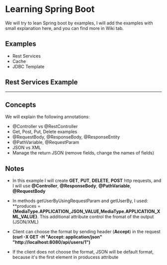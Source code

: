 # Learning Spring Boot
We will try to lean Spring boot by examples, I will add the examples with small explanation here, and you can find more in Wiki tab.
## Examples
- Rest Services
- Cache
- JDBC Template

## Rest Services Example
-----------------------------------------------------------------
## Concepts
We will explain the following annotations:
- @Controller vs @RestController
- Get, Post, Put, Delete examples
- @RequestBody, @ResponseBody, @ResponseEntity
- @PathVariable, @RequestParam
- JSON vs XML
- Manage the return JSON (remove fields, change the names of fields)

## Notes

- In this example I will create **GET**, **PUT**, **DELETE**, **POST** http requests, and I will use **@Controller**, **@ResponseBody**, **@PathVariable**, **@RequestBody**

- In methods getUserByUsingRequestParam and getUserBy, I used:
**produces = **{MediaType.APPLICATION_JSON_VALUE,MediaType.APPLICATION_XML_VALUE}**. This additional attribute control the fromat of the output (JSON/XML)
- Client can choose the format by sending header (**Accept**) in the request
**(curl -X GET -H "Accept: application/json"  "http://localhost:8080/api/users/1")**
- If the client does not choose the format, JSON will be default format, because it's the first element in producess attribute
